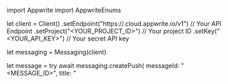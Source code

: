 import Appwrite
import AppwriteEnums

let client = Client()
    .setEndpoint("https://<REGION>.cloud.appwrite.io/v1") // Your API Endpoint
    .setProject("<YOUR_PROJECT_ID>") // Your project ID
    .setKey("<YOUR_API_KEY>") // Your secret API key

let messaging = Messaging(client)

let message = try await messaging.createPush(
    messageId: "<MESSAGE_ID>",
    title: "<TITLE>", // optional
    body: "<BODY>", // optional
    topics: [], // optional
    users: [], // optional
    targets: [], // optional
    data: [:], // optional
    action: "<ACTION>", // optional
    image: "<ID1:ID2>", // optional
    icon: "<ICON>", // optional
    sound: "<SOUND>", // optional
    color: "<COLOR>", // optional
    tag: "<TAG>", // optional
    badge: 0, // optional
    draft: false, // optional
    scheduledAt: "", // optional
    contentAvailable: false, // optional
    critical: false, // optional
    priority: .normal // optional
)

